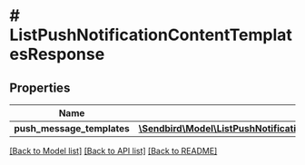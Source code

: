# # ListPushNotificationContentTemplatesResponse

## Properties

Name | Type | Description | Notes
------------ | ------------- | ------------- | -------------
**push_message_templates** | [**\Sendbird\Model\ListPushNotificationContentTemplatesResponsePushMessageTemplatesInner[]**](ListPushNotificationContentTemplatesResponsePushMessageTemplatesInner.md) |  | [optional]

[[Back to Model list]](../../README.md#models) [[Back to API list]](../../README.md#endpoints) [[Back to README]](../../README.md)
